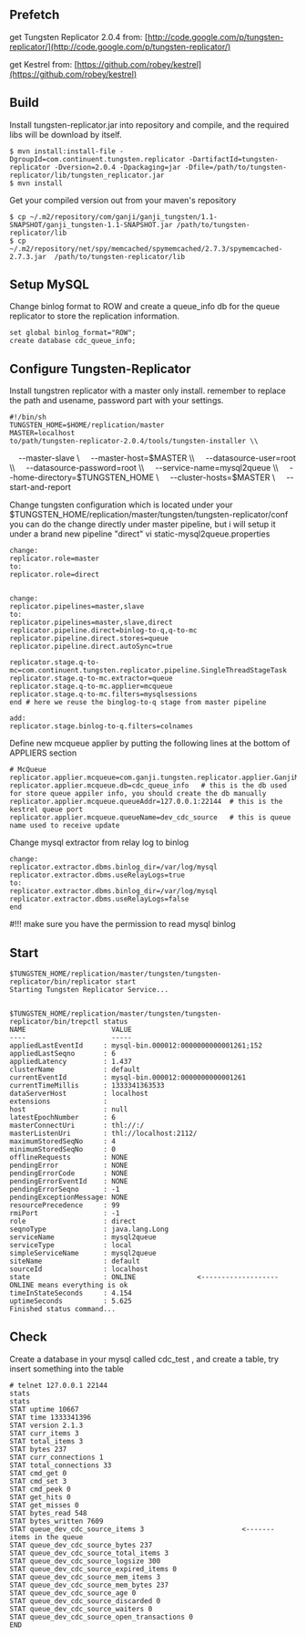 Prefetch
--------

get Tungsten Replicator 2.0.4 from: [http://code.google.com/p/tungsten-replicator/](http://code.google.com/p/tungsten-replicator/)

get Kestrel from: [https://github.com/robey/kestrel](https://github.com/robey/kestrel)


Build
-----
Install tungsten-replicator.jar into repository and compile, and the required libs will be download by itself.

    $ mvn install:install-file -DgroupId=com.continuent.tungsten.replicator -DartifactId=tungsten-replicator -Dversion=2.0.4 -Dpackaging=jar -Dfile=/path/to/tungsten-replicator/lib/tungsten_replicator.jar
    $ mvn install

Get your compiled version out from your maven's repository

    $ cp ~/.m2/repository/com/ganji/ganji_tungsten/1.1-SNAPSHOT/ganji_tungsten-1.1-SNAPSHOT.jar /path/to/tungsten-replicator/lib
    $ cp ~/.m2/repository/net/spy/memcached/spymemcached/2.7.3/spymemcached-2.7.3.jar  /path/to/tungsten-replicator/lib


Setup MySQL
-----------
Change binlog format to ROW and create a queue_info db for the queue replicator to store the replication information.

    set global binlog_format="ROW";
    create database cdc_queue_info;

Configure Tungsten-Replicator
-----------------------------

Install tungstren replicator with a master only install. remember to replace the path and usename, password part with your settings.

    #!/bin/sh 
    TUNGSTEN_HOME=$HOME/replication/master 
    MASTER=localhost 
    to/path/tungsten-replicator-2.0.4/tools/tungsten-installer \\
        --master-slave \\
        --master-host=$MASTER \\
        --datasource-user=root \\
        --datasource-password=root \\
        --service-name=mysql2queue \\
        --home-directory=$TUNGSTEN_HOME \\
        --cluster-hosts=$MASTER \\
        --start-and-report 


Change tungsten configuration which is located under your $TUNGSTEN_HOME/replication/master/tungsten/tungsten-replicator/conf
you can do the change directly under master pipeline, but i will setup it under a brand new pipeline "direct"
    vi static-mysql2queue.properties

    change:
    replicator.role=master
    to:
    replicator.role=direct


	change:
	replicator.pipelines=master,slave
	to:
	replicator.pipelines=master,slave,direct
	replicator.pipeline.direct=binlog-to-q,q-to-mc
	replicator.pipeline.direct.stores=queue
	replicator.pipeline.direct.autoSync=true

	replicator.stage.q-to-mc=com.continuent.tungsten.replicator.pipeline.SingleThreadStageTask
	replicator.stage.q-to-mc.extractor=queue
	replicator.stage.q-to-mc.applier=mcqueue
	replicator.stage.q-to-mc.filters=mysqlsessions
	end # here we reuse the binglog-to-q stage from master pipeline

	add:
	replicator.stage.binlog-to-q.filters=colnames

Define new mcqueue applier by putting the following lines at the bottom of APPLIERS section

	# McQueue
	replicator.applier.mcqueue=com.ganji.tungsten.replicator.applier.GanjiMcQueueApplier
	replicator.applier.mcqueue.db=cdc_queue_info   # this is the db used for store queue appiler info, you should create the db manually
	replicator.applier.mcqueue.queueAddr=127.0.0.1:22144  # this is the kestrel queue port
	replicator.applier.mcqueue.queueName=dev_cdc_source   # this is queue name used to receive update


Change mysql extractor from relay log to binlog

	change:
	replicator.extractor.dbms.binlog_dir=/var/log/mysql
	replicator.extractor.dbms.useRelayLogs=true
	to:
	replicator.extractor.dbms.binlog_dir=/var/log/mysql
	replicator.extractor.dbms.useRelayLogs=false
	end

#!!! make sure you have the permission to read mysql binlog

Start
-----

	$TUNGSTEN_HOME/replication/master/tungsten/tungsten-replicator/bin/replicator start
	Starting Tungsten Replicator Service...


	$TUNGSTEN_HOME/replication/master/tungsten/tungsten-replicator/bin/trepctl status 
	NAME                     VALUE
	----                     -----
	appliedLastEventId     : mysql-bin.000012:0000000000001261;152
	appliedLastSeqno       : 6
	appliedLatency         : 1.437
	clusterName            : default
	currentEventId         : mysql-bin.000012:0000000000001261
	currentTimeMillis      : 1333341363533
	dataServerHost         : localhost
	extensions             : 
	host                   : null
	latestEpochNumber      : 6
	masterConnectUri       : thl://:/
	masterListenUri        : thl://localhost:2112/
	maximumStoredSeqNo     : 4
	minimumStoredSeqNo     : 0
	offlineRequests        : NONE
	pendingError           : NONE
	pendingErrorCode       : NONE
	pendingErrorEventId    : NONE
	pendingErrorSeqno      : -1
	pendingExceptionMessage: NONE
	resourcePrecedence     : 99
	rmiPort                : -1
	role                   : direct
	seqnoType              : java.lang.Long
	serviceName            : mysql2queue
	serviceType            : local
	simpleServiceName      : mysql2queue
	siteName               : default
	sourceId               : localhost
	state                  : ONLINE               <------------------- ONLINE means everything is ok
	timeInStateSeconds     : 4.154
	uptimeSeconds          : 5.625
	Finished status command...

Check
-----
Create a database in your mysql called cdc_test , and create a table, try insert something into the table

	# telnet 127.0.0.1 22144
	stats
	stats
	STAT uptime 10667
	STAT time 1333341396
	STAT version 2.1.3
	STAT curr_items 3
	STAT total_items 3
	STAT bytes 237
	STAT curr_connections 1
	STAT total_connections 33
	STAT cmd_get 0
	STAT cmd_set 3
	STAT cmd_peek 0
	STAT get_hits 0
	STAT get_misses 0
	STAT bytes_read 548
	STAT bytes_written 7609
	STAT queue_dev_cdc_source_items 3                        <------- items in the queue
	STAT queue_dev_cdc_source_bytes 237
	STAT queue_dev_cdc_source_total_items 3
	STAT queue_dev_cdc_source_logsize 300
	STAT queue_dev_cdc_source_expired_items 0
	STAT queue_dev_cdc_source_mem_items 3
	STAT queue_dev_cdc_source_mem_bytes 237
	STAT queue_dev_cdc_source_age 0
	STAT queue_dev_cdc_source_discarded 0
	STAT queue_dev_cdc_source_waiters 0
	STAT queue_dev_cdc_source_open_transactions 0
	END


